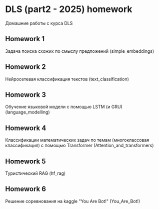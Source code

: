# DLS (part2 - 2025) homework

Домашние работы с курса DLS 

## Homework 1
Задача поиска схожих по смыслу предложений (simple_embeddings)

## Homework 2
Нейросетевая классификация текстов (text_classification)

## Homework 3
Обучение языковой модели с помощью LSTM (и GRU) (language_modelling)

## Homework 4
Классификации математических задач по темам (многоклассовая классификация) с помощью Transformer (Attention_and_transformers)

## Homework 5
Туристический RAG (hf_rag)

## Homework 6
Решение соревнования на kaggle "You Are Bot!" (You_Are_Bot!)
